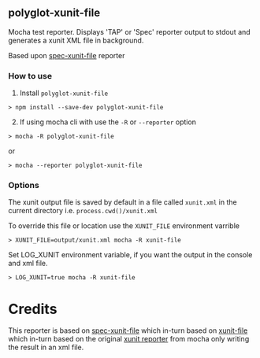 ## polyglot-xunit-file
Mocha test reporter. Displays 'TAP' or 'Spec' reporter output to stdout and generates a xunit XML file in background.

Based upon [spec-xunit-file](https://github.com/cybo42/spec-xunit-file) reporter



### How to use

1. Install `polyglot-xunit-file`
```
> npm install --save-dev polyglot-xunit-file
```

2. If using mocha cli with use the `-R` or `--reporter` option
```
> mocha -R polyglot-xunit-file
```
or
```
> mocha --reporter polyglot-xunit-file
```


### Options
The xunit output file is saved by default in a file called `xunit.xml` in the current directory i.e.  `process.cwd()/xunit.xml`

To override this file or location use the `XUNIT_FILE` environment varrible

```
> XUNIT_FILE=output/xunit.xml mocha -R xunit-file
```

Set LOG_XUNIT environment variable, if you want the output in the console and xml file.

```
> LOG_XUNIT=true mocha -R xunit-file
```

# Credits
This reporter is based on [spec-xunit-file](https://github.com/cybo42/spec-xunit-file) which in-turn based on
[xunit-file](https://github.com/peerigon/xunit-file) which in-turn based on
the original [xunit reporter](https://github.com/visionmedia/mocha/blob/master/lib/reporters/xunit.js) from mocha only writing the result in an xml file.
